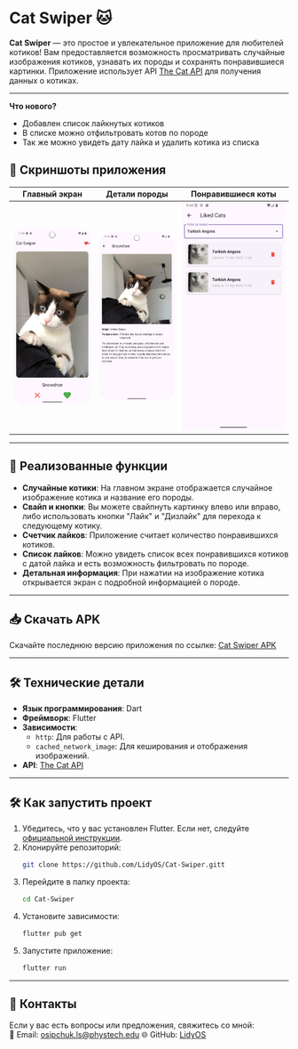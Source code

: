 # Cat Swiper 🐱

**Cat Swiper** — это простое и увлекательное приложение для любителей котиков! Вам предоставляется возможность просматривать случайные изображения котиков, узнавать их породы и сохранять понравившиеся картинки. Приложение использует API [The Cat API](https://thecatapi.com) для получения данных о котиках.

---

**Что нового?**
- Добавлен список лайкнутых котиков
- В списке можно отфильтровать котов по породе 
- Так же можно увидеть дату лайка и удалить котика из списка

## 📱 Скриншоты приложения

| Главный экран | Детали породы | Понравившиеся коты                           |
|---------------|---------------|----------------------------------------------|
| ![Главный экран](screenshots/main_screen.png) | ![Детали породы](screenshots/detail_screen.png) | ![Детали породы](screenshots/liked_cats.png) |

---

## 🚀 Реализованные функции

- **Случайные котики**: На главном экране отображается случайное изображение котика и название его породы.
- **Свайп и кнопки**: Вы можете свайпнуть картинку влево или вправо, либо использовать кнопки "Лайк" и "Дизлайк" для перехода к следующему котику.
- **Счетчик лайков**: Приложение считает количество понравившихся котиков.
- **Список лайков**: Можно увидеть список всех понравившихся котиков с датой лайка и есть возможность фильтровать по породе.
- **Детальная информация**: При нажатии на изображение котика открывается экран с подробной информацией о породе.

---

## 📥 Скачать APK

Скачайте последнюю версию приложения по ссылке:
[Cat Swiper APK](https://github.com/LidyOS/Cat-Swiper/releases/download/android/app-release.apk) 

---

## 🛠 Технические детали

- **Язык программирования**: Dart
- **Фреймворк**: Flutter
- **Зависимости**:
    - `http`: Для работы с API.
    - `cached_network_image`: Для кеширования и отображения изображений.
- **API**: [The Cat API](https://thecatapi.com)

---

## 🛠 Как запустить проект

1. Убедитесь, что у вас установлен Flutter. Если нет, следуйте [официальной инструкции](https://flutter.dev/docs/get-started/install).
2. Клонируйте репозиторий:
   ```bash
   git clone https://github.com/LidyOS/Cat-Swiper.gitt
   ```
3. Перейдите в папку проекта:
   ```bash
   cd Cat-Swiper
   ```
4. Установите зависимости:
   ```bash
   flutter pub get
   ```
5. Запустите приложение:
   ```bash
   flutter run
   ```

---

## 🤝 Контакты

Если у вас есть вопросы или предложения, свяжитесь со мной:  
📧 Email: osipchuk.ls@phystech.edu
🌐 GitHub: [LidyOS](https://github.com/LidyOS)

